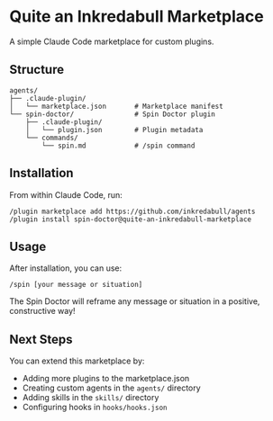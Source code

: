 # Quite an Inkredabull Marketplace

A simple Claude Code marketplace for custom plugins.

## Structure

```
agents/
├── .claude-plugin/
│   └── marketplace.json       # Marketplace manifest
└── spin-doctor/               # Spin Doctor plugin
    ├── .claude-plugin/
    │   └── plugin.json        # Plugin metadata
    └── commands/
        └── spin.md            # /spin command
```

## Installation

From within Claude Code, run:

```
/plugin marketplace add https://github.com/inkredabull/agents
/plugin install spin-doctor@quite-an-inkredabull-marketplace
```

## Usage

After installation, you can use:

```
/spin [your message or situation]
```

The Spin Doctor will reframe any message or situation in a positive, constructive way!

## Next Steps

You can extend this marketplace by:
- Adding more plugins to the marketplace.json
- Creating custom agents in the `agents/` directory
- Adding skills in the `skills/` directory
- Configuring hooks in `hooks/hooks.json`
